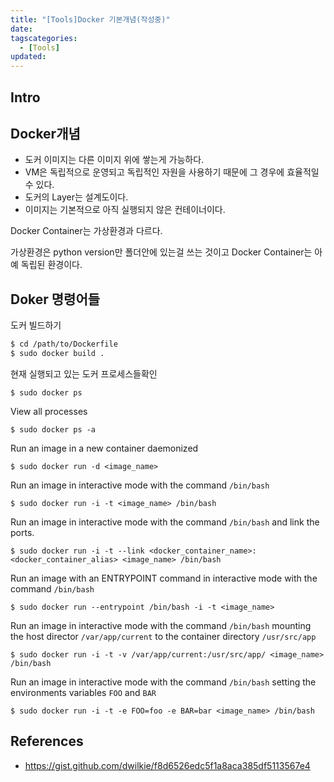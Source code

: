 ```yaml
---
title: "[Tools]Docker 기본개념(작성중)"
date: 
tagscategories:
  - [Tools]
updated:
---
```


## Intro

## Docker개념

- 도커 이미지는 다른 이미지 위에 쌓는게 가능하다.
- VM은 독립적으로 운영되고 독립적인 자원을 사용하기 때문에 그 경우에 효율적일 수 있다.
- 도커의 Layer는 설계도이다.
- 이미지는 기본적으로 아직 실행되지 않은 컨테이너이다.

Docker Container는 가상환경과 다르다.

가상환경은 python version만 폴더안에 있는걸 쓰는 것이고 Docker Container는 아예 독립된 환경이다.

## Doker 명령어들

도커 빌드하기
```bash
$ cd /path/to/Dockerfile
$ sudo docker build .
```

현재 실행되고 있는 도커 프로세스들확인

```
$ sudo docker ps
```

View all processes

```
$ sudo docker ps -a
```

Run an image in a new container daemonized

```
$ sudo docker run -d <image_name>
```

Run an image in interactive mode with the command `/bin/bash`

```
$ sudo docker run -i -t <image_name> /bin/bash
```

Run an image in interactive mode with the command `/bin/bash` and link the ports.

```
$ sudo docker run -i -t --link <docker_container_name>:<docker_container_alias> <image_name> /bin/bash
```

Run an image with an ENTRYPOINT command in interactive mode with the command `/bin/bash`

```
$ sudo docker run --entrypoint /bin/bash -i -t <image_name>
```

Run an image in interactive mode with the command `/bin/bash` mounting the host director `/var/app/current` to the container directory `/usr/src/app`

```
$ sudo docker run -i -t -v /var/app/current:/usr/src/app/ <image_name> /bin/bash
```

Run an image in interactive mode with the command `/bin/bash` setting the environments variables `FOO` and `BAR`

```
$ sudo docker run -i -t -e FOO=foo -e BAR=bar <image_name> /bin/bash
```

## References

- https://gist.github.com/dwilkie/f8d6526edc5f1a8aca385df5113567e4
